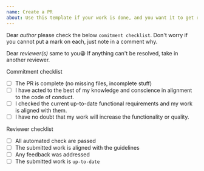```yaml
---
name: Create a PR
about: Use this template if your work is done, and you want it to get reviewed.
---
```


Dear *author* please check the below `comitment checklist`. Don't worry if you cannot put a mark on each, just note in a comment why.

Dear *reviewer(s)* same to you😀 If anything can't be resolved, take in another reviewer.

Commitment checklist
* [ ] The PR is complete (no missing files, incomplete stuff)
* [ ] I have acted to the best of my knowledge and conscience in alignment to the code of conduct.
* [ ] I checked the current up-to-date functional requirements and my work is aligned with them.
* [ ] I have no doubt that my work will increase the functionality or quality.

Reviewer checklist
* [ ] All automated check are passed
* [ ] The submitted work is aligned with the guidelines
* [ ] Any feedback was addressed
* [ ] The submitted work is `up-to-date`
